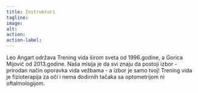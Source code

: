 ```yaml
---
title: Instruktori
tagline:
image:
alt: 
action:
action-label:
---
```

Leo Angart održava Trening vida širom sveta od 1996.godine, a Gorica Mijović od 2013.godine. Naša misija je da svi znaju da postoji izbor - prirodan način oporavka vida vežbama - a izbor je samo tvoj! Trening vida je fizioterapija za oči i nema dodirnih tačaka sa optometrijom ni oftalmologijom.
